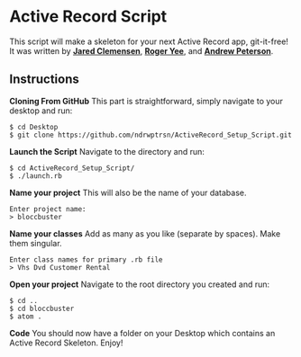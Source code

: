 # Active Record Script


This script will make a skeleton for your next Active Record app, git-it-free! It was written by [**Jared Clemensen**](http://markdown-here.com), [**Roger Yee**](https://github.com/ryee926), and [**Andrew Peterson**](https://github.com/ndrwptrsn).


## Instructions

**Cloning From GitHub** This part is straightforward, simply navigate to your desktop and run:

```
$ cd Desktop
$ git clone https://github.com/ndrwptrsn/ActiveRecord_Setup_Script.git
```

**Launch the Script** Navigate to the directory and run:

```
$ cd ActiveRecord_Setup_Script/
$ ./launch.rb
```

**Name your project** This will also be the name of your database.

```
Enter project name:
> bloccbuster
```

**Name your classes** Add as many as you like (separate by spaces). Make them singular.
```
Enter class names for primary .rb file
> Vhs Dvd Customer Rental
```

**Open your project** Navigate to the root directory you created and run:

```
$ cd ..
$ cd bloccbuster
$ atom .
```
**Code** You should now have a folder on your Desktop which contains an Active Record Skeleton. Enjoy!
